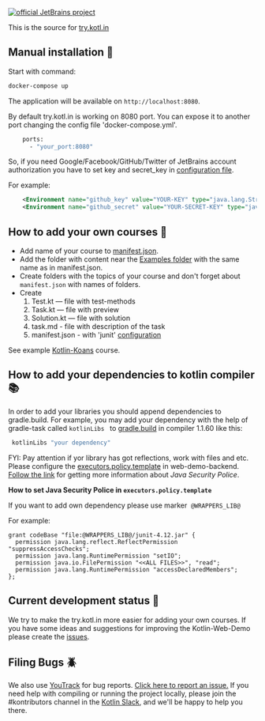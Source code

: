 [![official JetBrains project](http://jb.gg/badges/official.svg)](https://confluence.jetbrains.com/display/ALL/JetBrains+on+GitHub)

This is the source for [try.kotl.in]( http://try.kotlinlang.org/)

## Manual installation :whale:

Start with command:

```bash
docker-compose up
```

The application will be available on `http://localhost:8080`.

By default try.kotl.in is working on 8080 port.
You can expose it to another port changing the config file 'docker-compose.yml'.
```bash
    ports:
      - "your_port:8080"
```

So, if you need Google/Facebook/GitHub/Twitter of JetBrains account authorization
you have to set key and secret_key in [configuration file](https://github.com/JetBrains/kotlin-web-demo/blob/master/docker/frontend/conf/Catalina/localhost/ROOT.xml).

For example: 
```xml
    <Environment name="github_key" value="YOUR-KEY" type="java.lang.String" override="false"/>
    <Environment name="github_secret" value="YOUR-SECRET-KEY" type="java.lang.String" override="false"/>
```

## How to add your own courses :memo:

  - Add name of your course to [manifest.json](https://github.com/JetBrains/kotlin-web-demo/tree/master/kotlin.web.demo.server/examples).
  - Add the folder with content near the [Examples folder](https://github.com/JetBrains/kotlin-web-demo/tree/master/kotlin.web.demo.server/examples)
  with the same name as in manifest.json.
  - Create folders with the topics of your course and don't forget about `manifest.json` with names of folders.
  - Create 
     1. Test.kt — file with test-methods
     2. Task.kt — file with preview 
     3. Solution.kt — file with solution
     4. task.md - file with description of the task 
     5. manifest.json - with 'junit' [configuration](https://github.com/JetBrains/kotlin-web-demo/blob/master/kotlin.web.demo.server/examples/Kotlin%20Koans/Introduction/Hello%2C%20world!/manifest.json)
     
   See example [Kotlin-Koans](https://github.com/JetBrains/kotlin-web-demo/tree/master/kotlin.web.demo.server/examples/Kotlin%20Koans) course.
  
## How to add your dependencies to kotlin compiler :books:
 
In order to add your libraries you should append dependencies to gradle.build. 
For example, you may add your dependency with the help of gradle-task called `kotlinLibs ` 
to [gradle.build](https://github.com/JetBrains/kotlin-web-demo/blob/master/versions/1.1.60/build.gradle) 
in compiler 1.1.60 like this:
```gradle
 kotlinLibs "your dependency"
```

FYI: Pay attention if yor library has got reflections, work with files and etc.
Please configure the [executors.policy.template](https://github.com/JetBrains/kotlin-web-demo/blob/master/kotlin.web.demo.backend/src/main/resources/executors.policy.template) 
in web-demo-backend.
[Follow the link](https://docs.oracle.com/javase/7/docs/technotes/guides/security/PolicyFiles.html)
for getting more information about *Java Security Police*.

**How to set Java Security Police in `executors.policy.template`**

If you want to add own dependency please use marker  `@WRAPPERS_LIB@`

For example:
```     
grant codeBase "file:@WRAPPERS_LIB@/junit-4.12.jar" {
  permission java.lang.reflect.ReflectPermission "suppressAccessChecks";
  permission java.lang.RuntimePermission "setIO";
  permission java.io.FilePermission "<<ALL FILES>>", "read";
  permission java.lang.RuntimePermission "accessDeclaredMembers";
};
```    

## Current development status :construction_worker:
We try to make the try.kotl.in more easier for adding your own courses. 
If you have some ideas and suggestions for improving the Kotlin-Web-Demo please create the 
[issues](https://youtrack.jetbrains.com/newIssue?project=KT&clearDraft=true&c=Subsystems+Web+Site&c=subtask+of+KT-2555).
        
## Filing Bugs :beetle:
We also use [YouTrack](http://youtrack.jetbrains.com/issues/KT#) for bug reports. 
[Click here to report an issue.](https://youtrack.jetbrains.com/newIssue?project=KT&clearDraft=true&c=Subsystems+Web+Site&c=subtask+of+KT-2555) If you need help with compiling or running the project locally, please join the #kontributors channel in the [Kotlin Slack](http://slack.kotlinlang.org), and we'll be happy to help you there.

    
   
     
     
  







